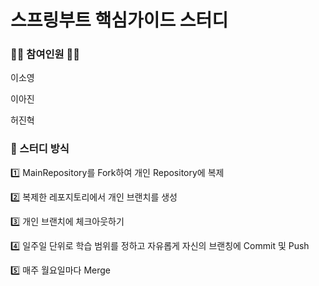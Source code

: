 # 스프링부트 핵심가이드 스터디

### 👨‍🎓 참여인원 👩‍🎓

이소영

이아진

허진혁



### 📒 스터디 방식

1️⃣ MainRepository를 Fork하여 개인 Repository에 복제

2️⃣ 복제한 레포지토리에서 개인 브랜치를 생성

3️⃣ 개인 브랜치에 체크아웃하기

4️⃣ 일주일 단위로 학습 범위를 정하고 자유롭게 자신의 브랜칭에 Commit 및 Push

5️⃣ 매주 월요일마다 Merge